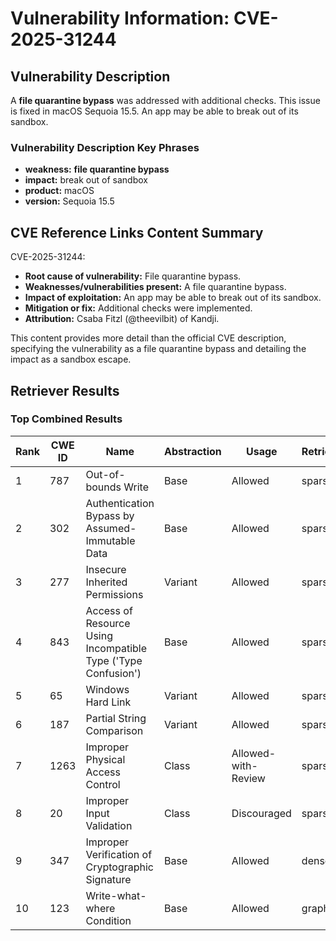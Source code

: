 # Vulnerability Information: CVE-2025-31244

## Vulnerability Description
A **file quarantine bypass** was addressed with additional checks. This issue is fixed in macOS Sequoia 15.5. An app may be able to break out of its sandbox.

### Vulnerability Description Key Phrases
- **weakness:** **file quarantine bypass**
- **impact:** break out of sandbox
- **product:** macOS
- **version:** Sequoia 15.5

## CVE Reference Links Content Summary
CVE-2025-31244:

* **Root cause of vulnerability:** File quarantine bypass.
* **Weaknesses/vulnerabilities present:**  A file quarantine bypass.
* **Impact of exploitation:** An app may be able to break out of its sandbox.
* **Mitigation or fix:** Additional checks were implemented.
* **Attribution:** Csaba Fitzl (@theevilbit) of Kandji.

This content provides more detail than the official CVE description, specifying the vulnerability as a file quarantine bypass and detailing the impact as a sandbox escape.

## Retriever Results

### Top Combined Results

| Rank | CWE ID | Name | Abstraction | Usage  | Retrievers | Individual Scores |
|------|--------|------|-------------|-------|------------|-------------------|
| 1 | 787 | Out-of-bounds Write | Base | Allowed | sparse | 0.177 |
| 2 | 302 | Authentication Bypass by Assumed-Immutable Data | Base | Allowed | sparse | 0.170 |
| 3 | 277 | Insecure Inherited Permissions | Variant | Allowed | sparse | 0.170 |
| 4 | 843 | Access of Resource Using Incompatible Type ('Type Confusion') | Base | Allowed | sparse | 0.168 |
| 5 | 65 | Windows Hard Link | Variant | Allowed | sparse | 0.166 |
| 6 | 187 | Partial String Comparison | Variant | Allowed | sparse | 0.163 |
| 7 | 1263 | Improper Physical Access Control | Class | Allowed-with-Review | sparse | 0.162 |
| 8 | 20 | Improper Input Validation | Class | Discouraged | sparse | 0.162 |
| 9 | 347 | Improper Verification of Cryptographic Signature | Base | Allowed | dense | 0.478 |
| 10 | 123 | Write-what-where Condition | Base | Allowed | graph | 0.002 |

